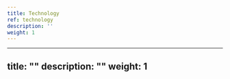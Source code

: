```yaml
---
title: Technology
ref: technology
description: ''
weight: 1
---
```

---
title: ""
description: ""
weight: 1
---